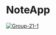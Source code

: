 # NoteApp

<a href="https://i.ibb.co/99hDFDL/Group-21-1.png"><img src="https://i.ibb.co/99hDFDL/Group-21-1.png" alt="Group-21-1" border="0"></a>
